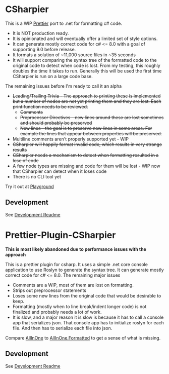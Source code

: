 # CSharpier
This is a WIP [Prettier](https://github.com/prettier/prettier) port to .net for formatting c# code.
  - It is NOT production ready.
  - It is opinionated and will eventually offer a limited set of style options.
  - It can generate mostly correct code for c# <= 8.0 with a goal of supporting 9.0 before release.
  - It formats a solution of ~11,000 source files in ~35 seconds
  - It will support comparing the syntax tree of the formatted code to the original code to detect when code is lost. From my testing, this roughly doubles the time it takes to run. Generally this will be used the first time CSharpier is run on a large code base.

The remaining issues before I'm ready to call it an alpha
- ~~Leading/Trailing Trivia - The approach to printing these is implemented but a number of nodes are not yet printing them and they are lost. Each print function needs to be reviewed.~~
  - ~~Comments~~
  - ~~Preprocessor Directives - new lines around these are lost sometimes and should probably be preserved~~
  - ~~New lines - the goal is to preserve new lines in some areas. For example the lines that appear between properties will be preserved.~~
- Multiline comments aren't properly supported yet - WIP
- ~~CSharpier will happily format invalid code, which results in very strange results~~
- ~~CSharpier needs a mechanism to detect when formatting resulted in a lose of code~~
- A few node types are missing and code for them will be lost - WIP now that CSharpier can detect when it loses code
- There is no CLI tool yet

Try it out at [Playground](https://csharpier.bnt-studios.com)

## Development
See [Development Readme](./CSharpier/README.md)

# Prettier-Plugin-CSharpier

**This is most likely abandoned due to performance issues with the approach**

This is a prettier plugin for csharp. It uses a simple .net core console application to use Roslyn to generate the syntax tree. 
It can generate mostly correct code for c# <= 8.0. The remaining major issues
- Comments are a WIP, most of them are lost on formatting.
- Strips out preprocessor statements
- Loses some new lines from the original code that would be desirable to keep.
- Formatting (mostly when to line break/indent longer code) is not finalized and probably needs a lot of work.
- It is slow, and a major reason it is slow is because it has to call a console app that serializes json. That console app has to initialize roslyn for each file. And then has to serialize each file into json.

Compare [AllInOne](./prettier-plugin-csharpier/Samples/AllInOne.cs) to [AllInOne.Formatted](./prettier-plugin-csharpier/Samples/AllInOne.Formatted.cs) to get a sense of what is missing.

## Development
See [Development Readme](./prettier-plugin-csharpier/README.md)
